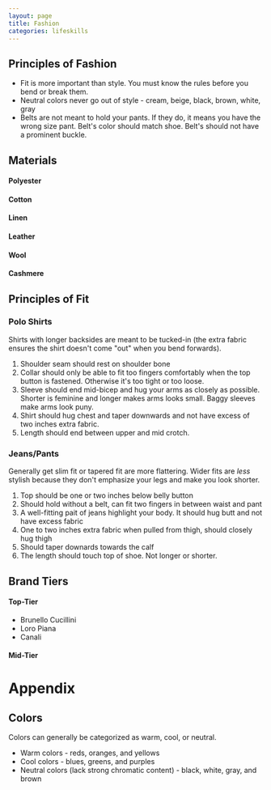 ```yaml
---
layout: page
title: Fashion
categories: lifeskills
---
```


## Principles of Fashion
 * Fit is more important than style. You must know the rules before you bend or break them.
 * Neutral colors never go out of style - cream, beige, black, brown, white, gray
 * Belts are not meant to hold your pants. If they do, it means you have the wrong size pant. Belt's color should match shoe. Belt's should not have a prominent buckle.

## Materials
#### Polyester
#### Cotton
#### Linen
#### Leather
#### Wool
#### Cashmere

## Principles of Fit
### Polo Shirts
Shirts with longer backsides are meant to be tucked-in (the extra fabric ensures the shirt doesn't come "out" when you bend forwards).
1. Shoulder seam should rest on shoulder bone
2. Collar should only be able to fit too fingers comfortably when the top button is fastened. Otherwise it's too tight or too loose.
3. Sleeve should end mid-bicep and hug your arms as closely as possible. Shorter is feminine and longer makes arms looks small. Baggy sleeves make arms look puny.
4. Shirt should hug chest and taper downwards and not have excess of two inches extra fabric.
5. Length should end between upper and mid crotch.

### Jeans/Pants
Generally get slim fit or tapered fit are more flattering. Wider fits are *less* stylish because they don't emphasize your legs and make you look shorter.
1. Top should be one or two inches below belly button
2. Should hold without a belt, can fit two fingers in between waist and pant
3. A well-fitting pait of jeans highlight your body. It should hug butt and not have excess fabric 
4. One to two inches extra fabric when pulled from thigh, should closely hug thigh
5. Should taper downards towards the calf 
6. The length should touch top of shoe. Not longer or shorter.

## Brand Tiers
#### Top-Tier
 * Brunello Cucillini
 * Loro Piana
 * Canali
#### Mid-Tier


# Appendix
## Colors
Colors can generally be categorized as warm, cool, or neutral. 
 * Warm colors - reds, oranges, and yellows
 * Cool colors - blues, greens, and purples
 * Neutral colors (lack strong chromatic content) - black, white, gray, and brown
